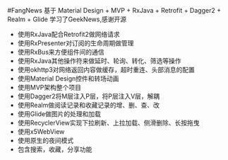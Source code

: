 #FangNews
基于 Material Design + MVP + RxJava + Retrofit + Dagger2 + Realm + Glide
学习了GeekNews,感谢开源


 - 使用RxJava配合Retrofit2做网络请求
 - 使用RxPresenter对订阅的生命周期做管理
 - 使用RxBus来方便组件间的通信
 - 使用RxJava其他操作符来做延时、轮询、转化、筛选等操作
 - 使用okhttp3对网络返回内容做缓存，超时重连、头部消息的配置
 - 使用Material Design控件和转场动画
 - 使用MVP架构整个项目
 - 使用Dagger2将M层注入P层，将P层注入V层，解耦
 - 使用Realm做阅读记录和收藏记录的增、删、查、改
 - 使用Glide做图片的处理和加载
 - 使用RecyclerView实现下拉刷新、上拉加载、侧滑删除、长按拖曳
 - 使用x5WebView
 - 使用原生的夜间模式
 - 包含搜索，收藏，分享功能
   
